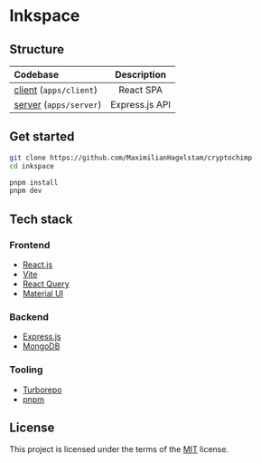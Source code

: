 # Inkspace

## Structure

| Codebase                                                                                        |  Description   |
| :---------------------------------------------------------------------------------------------- | :------------: |
| [client](https://github.com/MaximilianHagelstam/inkspace/tree/main/apps/client) (`apps/client`) |   React SPA    |
| [server](https://github.com/MaximilianHagelstam/inkspace/tree/main/apps/server) (`apps/server`) | Express.js API |

## Get started

```bash
git clone https://github.com/MaximilianHagelstam/cryptochimp
cd inkspace

pnpm install
pnpm dev
```

## Tech stack

### Frontend

- [React.js](https://reactjs.org/)
- [Vite](https://vitejs.dev/)
- [React Query](https://tanstack.com/query/)
- [Material UI](https://mui.com/)

### Backend

- [Express.js](https://expressjs.com/)
- [MongoDB](https://www.mongodb.com/)

### Tooling

- [Turborepo](https://turbo.build/repo)
- [pnpm](https://pnpm.io/)

## License

This project is licensed under the terms of the [MIT](https://choosealicense.com/licenses/mit/) license.
